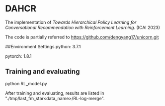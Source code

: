 # DAHCR

The implementation of _Towards Hierarchical Policy Learning for Conversational Recommendation with
Reinforcement Learning_. (ICAI 2023)

The code is partially referred to https://github.com/dengyang17/unicorn.git

##Environment Settings
python: 3.7.1

pytorch: 1.8.1

## Training and evaluating
python RL_model.py

After training and evaluating, results are listed in "./tmp/last_fm_star<data_name>/RL-log-merge".

